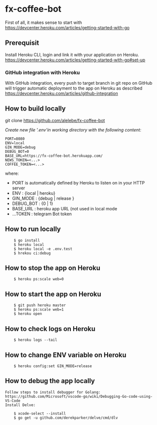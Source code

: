 # fx-coffee-bot

First of all, it makes sense to start with https://devcenter.heroku.com/articles/getting-started-with-go

## Prerequisit

Install Heroku CLI, login and link it with your application on Heroku.
https://devcenter.heroku.com/articles/getting-started-with-go#set-up


### GitHub integration with Heroku

With GitHub integration, every push to target branch in git repo on GitHub will trigger automatic deployment to the app on Heroku as described https://devcenter.heroku.com/articles/github-integration


## How to build locally

git clone https://github.com/alelebe/fx-coffee-bot

*Create new file '.env'in working directory with the following content:*
```property file
PORT=8080
ENV=local
GIN_MODE=debug
DEBUG_BOT=0
BASE_URL=https://fx-coffee-bot.herokuapp.com/
NEWS_TOKEN=<...>
COFFEE_TOKEN=<...>
```
where:
 - PORT is automatically defined by Heroku to listen on in your HTTP server
 - ENV : {local | heroku}
 - GIN_MODE : {debug | release }
 - DEBUG_BOT : {0 | 1}
 - BASE_URL : heroku app URL (not used in local mode
 - ...TOKEN : telegram Bot token
 

## How to run locally
```
	$ go install
	$ heroku local
	$ heroku local -e .env.test
	$ hrekou ci:debug
```

## How to stop the app on Heroku
```
	$ heroku ps:scale web=0
```

## How to start the app on Heroku
```
	$ git push heroku master
	$ heroku ps:scale web=1
	$ heroku open
```

## How to check logs on Heroku
```
	$ heroku logs --tail
```

## How to change ENV variable on Heroku
```
	$ heroku config:set GIN_MODE=release
```

## How to debug the app locally
    Follow steps to install debugger for Golang: https://github.com/Microsoft/vscode-go/wiki/Debugging-Go-code-using-VS-Code
	Install Delve:
```
	$ xcode-select --install
	$ go get -u github.com/derekparker/delve/cmd/dlv
```
